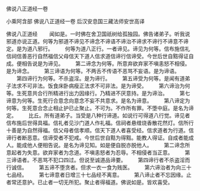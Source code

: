 佛说八正道经一卷


小乘阿含部
佛说八正道经一卷
后汉安息国三藏法师安世高译
　　

佛说八正道经
　　闻如是。一时佛在舍卫国祇树给孤独园。佛告诸弟子。听我说邪道亦说正道。何等为邪道不谛见不谛念不谛语不谛治不谛求不谛行不谛意不谛定。是为道八邪行。
　　何等为道八正行。一者谛见。谛见为何等。信布施信礼信祠信善恶行自然福信父母信天下道人信求道信谛行信谛受。今世后世自黠得证自成。便相告说是为谛见。
　　第二谛念为何等。所意弃欲弃家不嗔恚怒不相侵。是为谛念。
　　第三谛语为何等。不两舌不传语不恶骂不妄语。是为谛语。
　　第四谛行为何等。不杀盗淫。是为谛行。
　　第五谛受为何等。是闻有道弟子法求不可非法。饭食床卧病瘦正法求不可非法。是为谛受。
　　第六谛治为何等。生死意共合行所精进行出力因缘行。乃精进不厌意持。是为谛治。
　　第七谛意为何等。生死行合意念向意念不妄不共意求。是名为谛意。
　　第八谛定为何等。生死意合念止相止护已止聚止。不可为。不作所有罪。不堕中庭。是名为谛定。
　　比丘。所有道弟子。当受是八种行谛道。如说行可得道八行觉。谛见者信布施后世得具福。信礼者见沙门道人作礼福。信祠者悬缯烧香散花然灯。信所行十善是为自然得福。信父母者信孝顺。信天下道人者喜受经。信求道者为行道。信谛行者断恶意。信谛受者不犯戒。今世后世自黠为得黠。能教人得证。自成者能成人。能成他人便相告说。是名为谛见知。如是便自脱亦脱他人。
　　第二谛念所意起者为失意。欲弃家者为念道。不嗔恚怒者为忍辱。不相侵者当正意。
　　第三谛语者。不恶骂不犯口四过。但说至诚道品谛要。
　　第四谛行者不杀盗淫而行诚信。
　　第五谛不堕贪者。但求一衣一食为贱医。
　　第六谛治者为向三十七品经。
　　第七谛意者日增三十七品经不离意。
　　第八谛止者不忘因缘。止者常还意护。已止者一切无所犯。聚止者得福道。佛说如是。皆欢喜受。
